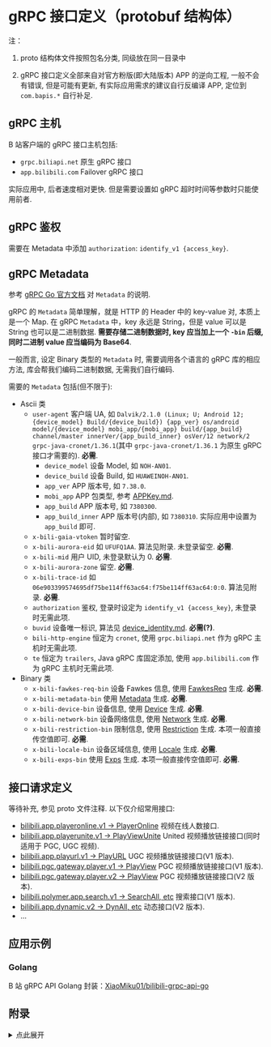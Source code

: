 # gRPC 接口定义（protobuf 结构体）

注：

1. proto 结构体文件按照包名分类, 同级放在同一目录中

2. gRPC 接口定义全部来自对官方粉版(即大陆版本) APP 的逆向工程, 一般不会有错误, 但是可能有更新, 有实际应用需求的建议自行反编译 APP, 定位到 `com.bapis.*` 自行补足.

## gRPC 主机

B 站客户端的 gRPC 接口主机包括:

-   `grpc.biliapi.net` 原生 gRPC 接口
-   `app.bilibili.com` Failover gRPC 接口

实际应用中, 后者速度相对更快. 但是需要设置如 gRPC 超时时间等参数时只能使用前者.

## gRPC 鉴权

需要在 Metadata 中添加 `authorization`: `identify_v1 {access_key}`.

## gRPC Metadata

参考 [gRPC Go 官方文档](https://github.com/grpc/grpc-go/blob/master/Documentation/grpc-metadata.md) 对 `Metadata` 的说明.

gRPC 的 `Metadata` 简单理解，就是 HTTP 的 Header 中的 key-value 对, 本质上是一个 Map. 在 gRPC `Metadata` 中，key 永远是 String，但是 value 可以是 String 也可以是二进制数据. **需要存储二进制数据时, key 应当加上一个 `-bin` 后缀, 同时二进制 value 应当编码为 Base64**.

一般而言, 设定 Binary 类型的 `Metadata` 时, 需要调用各个语言的 gRPC 库的相应方法, 库会帮我们编码二进制数据, 无需我们自行编码.

需要的 `Metadata` 包括(但不限于):

-   Ascii 类
    -   `user-agent` 客户端 UA, 如 `Dalvik/2.1.0 (Linux; U; Android 12; {device_model} Build/{device_build}) {app_ver} os/android model/{device_model} mobi_app/{mobi_app} build/{app_build} channel/master innerVer/{app_build_inner} osVer/12 network/2 grpc-java-cronet/1.36.1`(其中 `grpc-java-cronet/1.36.1` 为原生 gRPC 接口才需要的). **必需**.
        -   `device_model` 设备 Model, 如 `NOH-AN01`.
        -   `device_build` 设备 Build, 如 `HUAWEINOH-AN01`.
        -   `app_ver` APP 版本号, 如 `7.38.0`.
        -   `mobi_app` APP 包类型, 参考 [APPKey.md](/docs/misc/sign/APPKey.md).
        -   `app_build` APP 版本号, 如 `7380300`.
        -   `app_build_inner` APP 版本号(内部), 如 `7380310`. 实际应用中设置为 `app_build` 即可.
    -   `x-bili-gaia-vtoken` 暂时留空.
    -   `x-bili-aurora-eid` 如 `UFUFQ1AA`. 算法见附录. 未登录留空. **必需**.
    -   `x-bili-mid` 用户 UID, 未登录默认为 0. **必需**.
    -   `x-bili-aurora-zone` 留空. **必需**.
    -   `x-bili-trace-id` 如 `06e903399574695df75be114ff63ac64:f75be114ff63ac64:0:0`. 算法见附录. **必需**.
    -   `authorization` 鉴权, 登录时设定为 `identify_v1 {access_key}`, 未登录时无需此项.
    -   `buvid` 设备唯一标识, 算法见 [device_identity.md](/docs/misc/device_identity.md). **必需(?)**.
    -   `bili-http-engine` 恒定为 `cronet`, 使用 `grpc.biliapi.net` 作为 gRPC 主机时无需此项.
    -   `te` 恒定为 `trailers`, Java gRPC 库固定添加, 使用 `app.bilibili.com` 作为 gRPC 主机时无需此项.
-   Binary 类
    -   `x-bili-fawkes-req-bin` 设备 Fawkes 信息, 使用 [FawkesReq](bilibili/metadata/fawkes/fawkes.proto) 生成. **必需**.
    -   `x-bili-metadata-bin` 使用 [Metadata](bilibili/metadata/metadata.proto) 生成. **必需**.
    -   `x-bili-device-bin` 设备信息, 使用 [Device](bilibili/metadata/device/device.proto) 生成. **必需**.
    -   `x-bili-network-bin` 设备网络信息, 使用 [Network](bilibili/metadata/network/network.proto) 生成. **必需**.
    -   `x-bili-restriction-bin` 限制信息, 使用 [Restriction](bilibili/metadata/restriction/restriction.proto) 生成. 本项一般直接传空值即可. **必需**.
    -   `x-bili-locale-bin` 设备区域信息, 使用 [Locale](bilibili/metadata/locale/locale.proto) 生成. **必需**.
    -   `x-bili-exps-bin` 使用 [Exps](bilibili/metadata/pararbox/pararbox.proto) 生成. 本项一般直接传空值即可. **必需**.

## 接口请求定义

等待补充, 参见 proto 文件注释. 以下仅介绍常用接口:

-   [bilibili.app.playeronline.v1 -> PlayerOnline](bilibili/app/playeronline/v1/playeronline.proto) 视频在线人数接口.
-   [bilibili.app.playerunite.v1 -> PlayViewUnite](bilibili/app/playerunite/v1/playerunite.proto) United 视频播放链接接口(同时适用于 PGC, UGC 视频).
-   [bilibili.app.playurl.v1 -> PlayURL](bilibili/app/playurl/v1/playurl.proto) UGC 视频播放链接接口(V1 版本).
-   [bilibili.pgc.gateway.player.v1 -> PlayView](bilibili/pgc/gateway/player/v1/playurl.proto) PGC 视频播放链接接口(V1 版本).
-   [bilibili.pgc.gateway.player.v2 -> PlayView](bilibili/pgc/gateway/player/v2/playurl.proto) PGC 视频播放链接接口(V2 版本).
-   [bilibili.polymer.app.search.v1 -> SearchAll, etc](bilibili/polymer/app/search/v1/search.proto) 搜索接口(V1 版本).
-   [bilibili.app.dynamic.v2 -> DynAll, etc](bilibili/app/dynamic/v2/dynamic.proto) 动态接口(V2 版本).
-   ...

## 应用示例

### Golang

B 站 gRPC API Golang 封装：[XiaoMiku01/bilibili-grpc-api-go](https://github.com/XiaoMiku01/bilibili-grpc-api-go)

## 附录

<details>
<summary>点此展开</summary>

### `x-bili-aurora-eid` 生成算法

```rust
pub fn gen_aurora_eid(uid: u64) -> Option<String> {
    if uid == 0 {
        return None;
    }
    let mut result_byte = Vec::with_capacity(64);
    // 1. 将 UID 字符串转为字节数组.
    let mid_byte = uid.to_string().into_bytes();
    // 2. 将字节数组逐位(记为第 i 位)与 b"ad1va46a7lza" 中第 (i % 12) 位进行异或操作, 作为结果数组第 i 位.
    mid_byte.iter().enumerate().for_each(|(i, v)| {
        result_byte.push(v ^ (b"ad1va46a7lza"[i % 12]))
    });
    // 3. 对字节数组执行 Base64 编码, 注意 no padding, 即得到 x-bili-aurora-eid.
    Some(base64::Engine::encode(
        &base64::engine::general_purpose::STANDARD_NO_PAD,
        result_byte,
    ))
}
```

### `x-bili-trace-id` 生成算法

```rust
pub fn gen_trace_id() -> String {
    // 1. 生成 32 位随机字符串 random_id , Charset 为 0~9, a~z.
    let random_id = gen_random_string!(32);
    let mut random_trace_id = String::with_capacity(40);
    // 2. 取 random_id 前 24 位, 作为 random_trace_id.
    random_trace_id.push_str(&random_id[0..24]);
    // 3. 初始化一个长度为 3 的数组 b_arr, 初始值都为 0.
    let mut b_arr: [i8; 3] = [0i8; 3];
    // 并获取当前时间戳
    let mut ts = chrono::Local::now().timestamp();
    // 使用循环从高位到低位遍历 b_arr 数组, 循环体内执行以下逻辑:
    //  - 首先将 ts 右移 8 位
    //  - 然后根据条件向 b_arr 的第 i 位赋值:
    //    - 如果 (ts / 128) % 2的结果为0, 则 b_arr[i] = ts % 256
    //    - 否则 b_arr[i] = ts % 256 - 256
    for i in (0..3).rev() {
        ts >>= 8;
        b_arr[i] = {
            if ((ts / 128) % 2) == 0 {
                (ts % 256) as i8
            } else {
                (ts % 256 - 256) as i8
            }
        }
    }
    // 4. 将数组 b_arr 中的每个元素逐个转换为两位的十六进制字符串并追加到 random_trace_id 中.
    for i in 0..3 {
        random_trace_id.push_str(&format!("{:0>2x}", b_arr[i]))
    }
    // 5. 将 random_id 的第 31, 32 个字符追加到 random_trace_id 中, 此时 random_trace_id 生成完毕, 应当为 32 位长度.
    random_trace_id.push_str(&random_id[30..32]);
    // 6. 最后, 按 `{random_trace_id}:{random_trace_id[16..32]}:0:0` 的顺序拼接起来, 即为 x-bili-trace-id
    let mut random_trace_id_final = String::with_capacity(64);
    random_trace_id_final.push_str(&random_trace_id);
    random_trace_id_final.push_str(":");
    random_trace_id_final.push_str(&random_trace_id[16..32]);
    random_trace_id_final.push_str(":0:0");
    random_trace_id_final
}
```

</details>

